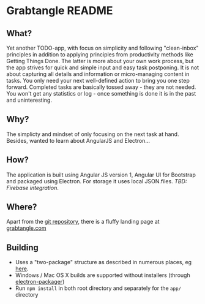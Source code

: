 # Grabtangle README

## What?
Yet another TODO-app, with focus on simplicity and following "clean-inbox" principles in addition to applying principles from productivity methods like Getting Things Done. The latter is more about your own work process, but the app strives for quick and simple input and easy task postponing. It is not about capturing all details and information or micro-managing content in tasks. You only need your next well-defined action to bring you one step forward. Completed tasks are basically tossed away - they are not needed. You won't get any statistics or log - once something is done it is in the past and uninteresting.

## Why?
The simplicty and mindset of only focusing on the next task at hand. Besides, wanted to learn about AngularJS and Electron...

## How?
The application is built using Angular JS version 1, Angular UI for Bootstrap and packaged using Electron. For storage it uses local JSON.files. *TBD: Firebase integration*.

## Where?
Apart from the [git repository](https://github.com/DjPale/Grabtangle), there is a fluffy landing page at [grabtangle.com](http://grabtangle.com)

## Building
* Uses a "two-package" structure as described in numerous places, eg [here](http://electron.rocks/electron-builder-explained/).
* Windows / Mac OS X builds are supported without installers (through [electron-packager](https://github.com/electron-userland/electron-packager)) 
* Run `npm install` in both root directory and separately for the `app/` directory